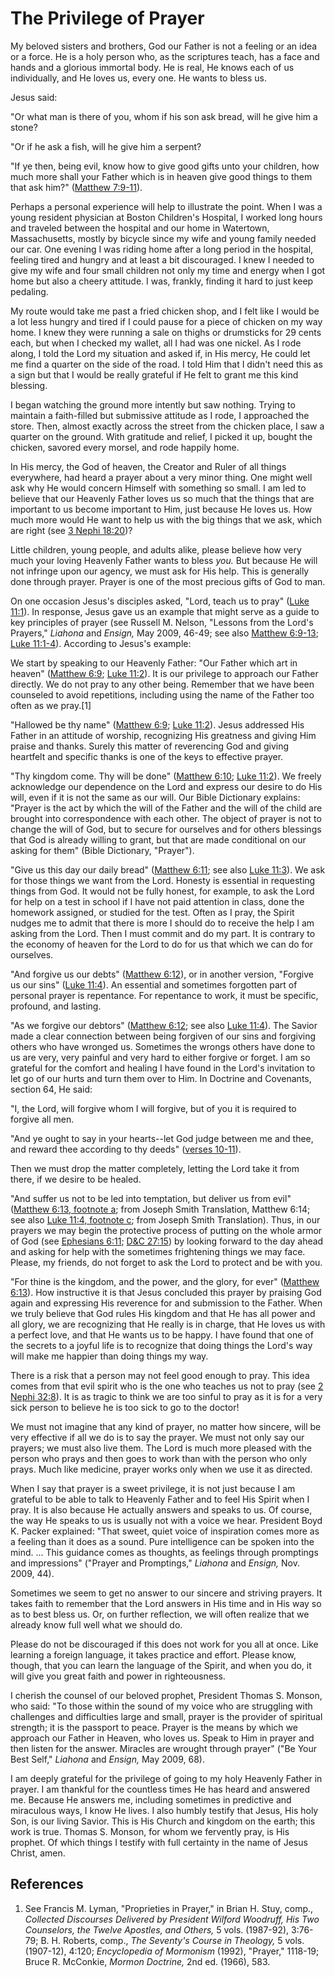 # The Privilege of Prayer

My beloved sisters and brothers, God our Father is not a feeling or an idea or
a force. He is a holy person who, as the scriptures teach, has a face and
hands and a glorious immortal body. He is real, He knows each of us
individually, and He loves us, every one. He wants to bless us.

Jesus said:

"Or what man is there of you, whom if his son ask bread, will he give him a
stone?

"Or if he ask a fish, will he give him a serpent?

"If ye then, being evil, know how to give good gifts unto your children, how
much more shall your Father which is in heaven give good things to them that
ask him?" ([Matthew
7:9-11](https://www.lds.org/scriptures/nt/matt/7.9-11?lang=eng#8)).

Perhaps a personal experience will help to illustrate the point. When I was a
young resident physician at Boston Children's Hospital, I worked long hours
and traveled between the hospital and our home in Watertown, Massachusetts,
mostly by bicycle since my wife and young family needed our car. One evening I
was riding home after a long period in the hospital, feeling tired and hungry
and at least a bit discouraged. I knew I needed to give my wife and four small
children not only my time and energy when I got home but also a cheery
attitude. I was, frankly, finding it hard to just keep pedaling.

My route would take me past a fried chicken shop, and I felt like I would be a
lot less hungry and tired if I could pause for a piece of chicken on my way
home. I knew they were running a sale on thighs or drumsticks for 29 cents
each, but when I checked my wallet, all I had was one nickel. As I rode along,
I told the Lord my situation and asked if, in His mercy, He could let me find
a quarter on the side of the road. I told Him that I didn't need this as a
sign but that I would be really grateful if He felt to grant me this kind
blessing.

I began watching the ground more intently but saw nothing. Trying to maintain
a faith-filled but submissive attitude as I rode, I approached the store.
Then, almost exactly across the street from the chicken place, I saw a quarter
on the ground. With gratitude and relief, I picked it up, bought the chicken,
savored every morsel, and rode happily home.

In His mercy, the God of heaven, the Creator and Ruler of all things
everywhere, had heard a prayer about a very minor thing. One might well ask
why He would concern Himself with something so small. I am led to believe that
our Heavenly Father loves us so much that the things that are important to us
become important to Him, just because He loves us. How much more would He want
to help us with the big things that we ask, which are right (see [3 Nephi
18:20](https://www.lds.org/scriptures/bofm/3-ne/18.20?lang=eng#19))?

Little children, young people, and adults alike, please believe how very much
your loving Heavenly Father wants to bless _you._ But because He will not
infringe upon our agency, we must ask for His help. This is generally done
through prayer. Prayer is one of the most precious gifts of God to man.

On one occasion Jesus's disciples asked, "Lord, teach us to pray" ([Luke
11:1](https://www.lds.org/scriptures/nt/luke/11.1?lang=eng#0)). In response,
Jesus gave us an example that might serve as a guide to key principles of
prayer (see Russell M. Nelson, "Lessons from the Lord's Prayers," _Liahona_
and _Ensign,_ May 2009, 46-49; see also [Matthew
6:9-13](https://www.lds.org/scriptures/nt/matt/6.9-13?lang=eng#8); [Luke
11:1-4](https://www.lds.org/scriptures/nt/luke/11.1-4?lang=eng#0)). According
to Jesus's example:

We start by speaking to our Heavenly Father: "Our Father which art in heaven"
([Matthew 6:9](https://www.lds.org/scriptures/nt/matt/6.9?lang=eng#8); [Luke
11:2](https://www.lds.org/scriptures/nt/luke/11.2?lang=eng#1)). It is our
privilege to approach our Father directly. We do not pray to any other being.
Remember that we have been counseled to avoid repetitions, including using the
name of the Father too often as we pray.[1]

"Hallowed be thy name" ([Matthew
6:9](https://www.lds.org/scriptures/nt/matt/6.9?lang=eng#8); [Luke
11:2](https://www.lds.org/scriptures/nt/luke/11.2?lang=eng#1)). Jesus
addressed His Father in an attitude of worship, recognizing His greatness and
giving Him praise and thanks. Surely this matter of reverencing God and giving
heartfelt and specific thanks is one of the keys to effective prayer.

"Thy kingdom come. Thy will be done" ([Matthew
6:10](https://www.lds.org/scriptures/nt/matt/6.10?lang=eng#9); [Luke
11:2](https://www.lds.org/scriptures/nt/luke/11.2?lang=eng#1)). We freely
acknowledge our dependence on the Lord and express our desire to do His will,
even if it is not the same as our will. Our Bible Dictionary explains: "Prayer
is the act by which the will of the Father and the will of the child are
brought into correspondence with each other. The object of prayer is not to
change the will of God, but to secure for ourselves and for others blessings
that God is already willing to grant, but that are made conditional on our
asking for them" (Bible Dictionary, "Prayer").

"Give us this day our daily bread" ([Matthew
6:11](https://www.lds.org/scriptures/nt/matt/6.11?lang=eng#10); see also [Luke
11:3](https://www.lds.org/scriptures/nt/luke/11.3?lang=eng#2)). We ask for
those things we want from the Lord. Honesty is essential in requesting things
from God. It would not be fully honest, for example, to ask the Lord for help
on a test in school if I have not paid attention in class, done the homework
assigned, or studied for the test. Often as I pray, the Spirit nudges me to
admit that there is more I should do to receive the help I am asking from the
Lord. Then I must commit and do my part. It is contrary to the economy of
heaven for the Lord to do for us that which we can do for ourselves.

"And forgive us our debts" ([Matthew
6:12](https://www.lds.org/scriptures/nt/matt/6.12?lang=eng#11)), or in another
version, "Forgive us our sins" ([Luke
11:4](https://www.lds.org/scriptures/nt/luke/11.4?lang=eng#3)). An essential
and sometimes forgotten part of personal prayer is repentance. For repentance
to work, it must be specific, profound, and lasting.

"As we forgive our debtors" ([Matthew
6:12](https://www.lds.org/scriptures/nt/matt/6.12?lang=eng#11); see also [Luke
11:4](https://www.lds.org/scriptures/nt/luke/11.4?lang=eng#3)). The Savior
made a clear connection between being forgiven of our sins and forgiving
others who have wronged us. Sometimes the wrongs others have done to us are
very, very painful and very hard to either forgive or forget. I am so grateful
for the comfort and healing I have found in the Lord's invitation to let go of
our hurts and turn them over to Him. In Doctrine and Covenants, section 64, He
said:

"I, the Lord, will forgive whom I will forgive, but of you it is required to
forgive all men.

"And ye ought to say in your hearts--let God judge between me and thee, and
reward thee according to thy deeds" ([verses
10-11](https://www.lds.org/scriptures/dc-testament/dc/64.10-11?lang=eng#9)).

Then we must drop the matter completely, letting the Lord take it from there,
if we desire to be healed.

"And suffer us not to be led into temptation, but deliver us from evil"
([Matthew 6:13, footnote
a](https://www.lds.org/scriptures/nt/matt/6.13a?lang=eng); from Joseph Smith
Translation, Matthew 6:14; see also [Luke 11:4, footnote
c](https://www.lds.org/scriptures/nt/luke/11.4c?lang=eng); from Joseph Smith
Translation). Thus, in our prayers we may begin the protective process of
putting on the whole armor of God (see [Ephesians
6:11](https://www.lds.org/scriptures/nt/eph/6.11?lang=eng#10); [D&amp;C
27:15](https://www.lds.org/scriptures/dc-testament/dc/27.15?lang=eng#14)) by
looking forward to the day ahead and asking for help with the sometimes
frightening things we may face. Please, my friends, do not forget to ask the
Lord to protect and be with you.

"For thine is the kingdom, and the power, and the glory, for ever" ([Matthew
6:13](https://www.lds.org/scriptures/nt/matt/6.13?lang=eng#12)). How
instructive it is that Jesus concluded this prayer by praising God again and
expressing His reverence for and submission to the Father. When we truly
believe that God rules His kingdom and that He has all power and all glory, we
are recognizing that He really is in charge, that He loves us with a perfect
love, and that He wants us to be happy. I have found that one of the secrets
to a joyful life is to recognize that doing things the Lord's way will make me
happier than doing things my way.

There is a risk that a person may not feel good enough to pray. This idea
comes from that evil spirit who is the one who teaches us not to pray (see [2
Nephi 32:8](https://www.lds.org/scriptures/bofm/2-ne/32.8?lang=eng#7)). It is
as tragic to think we are too sinful to pray as it is for a very sick person
to believe he is too sick to go to the doctor!

We must not imagine that any kind of prayer, no matter how sincere, will be
very effective if all we do is to say the prayer. We must not only say our
prayers; we must also live them. The Lord is much more pleased with the person
who prays and then goes to work than with the person who only prays. Much like
medicine, prayer works only when we use it as directed.

When I say that prayer is a sweet privilege, it is not just because I am
grateful to be able to talk to Heavenly Father and to feel His Spirit when I
pray. It is also because He actually answers and speaks to us. Of course, the
way He speaks to us is usually not with a voice we hear. President Boyd K.
Packer explained: "That sweet, quiet voice of inspiration comes more as a
feeling than it does as a sound. Pure intelligence can be spoken into the
mind. ... This guidance comes as thoughts, as feelings through promptings and
impressions" ("Prayer and Promptings," _Liahona_ and _Ensign,_ Nov. 2009, 44).

Sometimes we seem to get no answer to our sincere and striving prayers. It
takes faith to remember that the Lord answers in His time and in His way so as
to best bless us. Or, on further reflection, we will often realize that we
already know full well what we should do.

Please do not be discouraged if this does not work for you all at once. Like
learning a foreign language, it takes practice and effort. Please know,
though, that you can learn the language of the Spirit, and when you do, it
will give you great faith and power in righteousness.

I cherish the counsel of our beloved prophet, President Thomas S. Monson, who
said: "To those within the sound of my voice who are struggling with
challenges and difficulties large and small, prayer is the provider of
spiritual strength; it is the passport to peace. Prayer is the means by which
we approach our Father in Heaven, who loves us. Speak to Him in prayer and
then listen for the answer. Miracles are wrought through prayer" ("Be Your
Best Self," _Liahona_ and _Ensign,_ May 2009, 68).

I am deeply grateful for the privilege of going to my holy Heavenly Father in
prayer. I am thankful for the countless times He has heard and answered me.
Because He answers me, including sometimes in predictive and miraculous ways,
I know He lives. I also humbly testify that Jesus, His holy Son, is our living
Savior. This is His Church and kingdom on the earth; this work is true. Thomas
S. Monson, for whom we fervently pray, is His prophet. Of which things I
testify with full certainty in the name of Jesus Christ, amen.

## References

  1.  See Francis M. Lyman, "Proprieties in Prayer," in Brian H. Stuy, comp., _Collected Discourses Delivered by President Wilford Woodruff, His Two Counselors, the Twelve Apostles, and Others,_ 5 vols. (1987-92), 3:76-79; B. H. Roberts, comp., _The Seventy's Course in Theology,_ 5 vols. (1907-12), 4:120; _Encyclopedia of Mormonism_ (1992), "Prayer," 1118-19; Bruce R. McConkie, _Mormon Doctrine,_ 2nd ed. (1966), 583.

